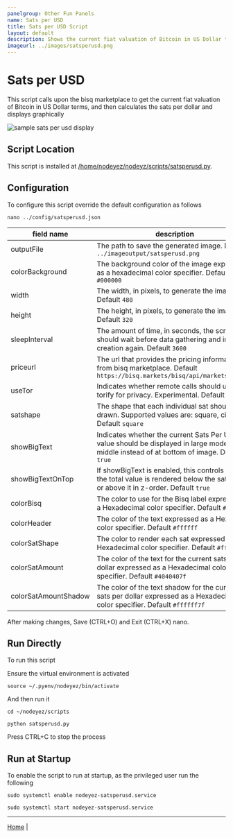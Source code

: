 ```yaml
---
panelgroup: Other Fun Panels
name: Sats per USD
title: Sats per USD Script
layout: default
description: Shows the current fiat valuation of Bitcoin in US Dollar terms renders as the number of Satoshis you can acquire per Dollar sold.
imageurl: ../images/satsperusd.png
---
```


# Sats per USD

This script calls upon the bisq marketplace to get the current fiat valuation of
Bitcoin in US Dollar terms, and then calculates the sats per dollar and displays
graphically

![sample sats per usd display](../images/satsperusd.png)

## Script Location

This script is installed at
[/home/nodeyez/nodeyz/scripts/satsperusd.py](../scripts/satsperusd.py).

## Configuration

To configure this script override the default configuration as follows

```shell
nano ../config/satsperusd.json
```

| field name | description |
| --- | --- |
| outputFile | The path to save the generated image. Default `../imageoutput/satsperusd.png` |
| colorBackground | The background color of the image expressed as a hexadecimal color specifier. Default `#000000` |
| width | The width, in pixels, to generate the image. Default `480` |
| height | The height, in pixels, to generate the image. Default `320` |
| sleepInterval | The amount of time, in seconds, the script should wait before data gathering and image creation again. Default `3600` |
| priceurl | The url that provides the pricing information from bisq marketplace. Default `https://bisq.markets/bisq/api/markets/ticker` |
| useTor | Indicates whether remote calls should use torify for privacy. Experimental. Default `true` |
| satshape | The shape that each individual sat should be drawn. Supported values are: square, circle. Default `square` |
| showBigText | Indicates whether the current Sats Per USD value should be displayed in large mode in the middle instead of at bottom of image. Default `true` |
| showBigTextOnTop | If showBigText is enabled, this controls whether the total value is rendered below the sat graph or above it in z-order. Default `true` |
| colorBisq | The color to use for the Bisq label expressed as a Hexadecimal color specifier. Default `#40FF40` |
| colorHeader | The color of the text expressed as a Hexadecial color specifier. Default `#ffffff` |
| colorSatShape | The color to render each sat expressed as a Hexadecimal color specifier. Default `#ff7f00` |
| colorSatAmount | The color of the text for the current sats per dollar expressed as a Hexadecimal color specifier. Default `#4040407f` |
| colorSatAmountShadow | The color of the text shadow for the current sats per dollar expressed as a Hexadecimal color specifier. Default `#ffffff7f` |

After making changes, Save (CTRL+O) and Exit (CTRL+X) nano.

## Run Directly

To run this script

Ensure the virtual environment is activated

```shell
source ~/.pyenv/nodeyez/bin/activate
```

And then run it

```shell
cd ~/nodeyez/scripts

python satsperusd.py
```

Press CTRL+C to stop the process

## Run at Startup

To enable the script to run at startup, as the privileged user run the following

```shell
sudo systemctl enable nodeyez-satsperusd.service

sudo systemctl start nodeyez-satsperusd.service
```


---

[Home](../) | 

